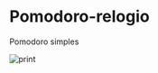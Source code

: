 # Pomodoro-relogio
 Pomodoro simples

![print](https://user-images.githubusercontent.com/65000871/127783211-282dd407-2161-41bc-be6d-3d5c4ff746e9.png)
